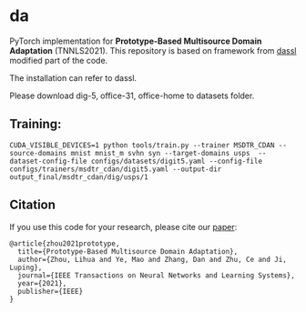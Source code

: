 # da
PyTorch implementation for **Prototype-Based Multisource Domain Adaptation** (TNNLS2021). This repository is based on framework from [dassl](https://github.com/KaiyangZhou/Dassl.pytorch) modified part of the code. 

The installation can refer to dassl.

Please download dig-5, office-31, office-home to datasets folder.

## Training:
```
CUDA_VISIBLE_DEVICES=1 python tools/train.py --trainer MSDTR_CDAN --source-domains mnist mnist_m svhn syn --target-domains usps  --dataset-config-file configs/datasets/digit5.yaml --config-file configs/trainers/msdtr_cdan/digit5.yaml --output-dir output_final/msdtr_cdan/dig/usps/1
```



## Citation
If you use this code for your research, please cite our [paper](https://ieeexplore.ieee.org/stamp/stamp.jsp?tp=&arnumber=9404309):

```
@article{zhou2021prototype,
  title={Prototype-Based Multisource Domain Adaptation},
  author={Zhou, Lihua and Ye, Mao and Zhang, Dan and Zhu, Ce and Ji, Luping},
  journal={IEEE Transactions on Neural Networks and Learning Systems},
  year={2021},
  publisher={IEEE}
}
```
